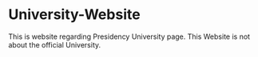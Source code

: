 # University-Website
This is website regarding Presidency University page. This Website is not about the official University.
